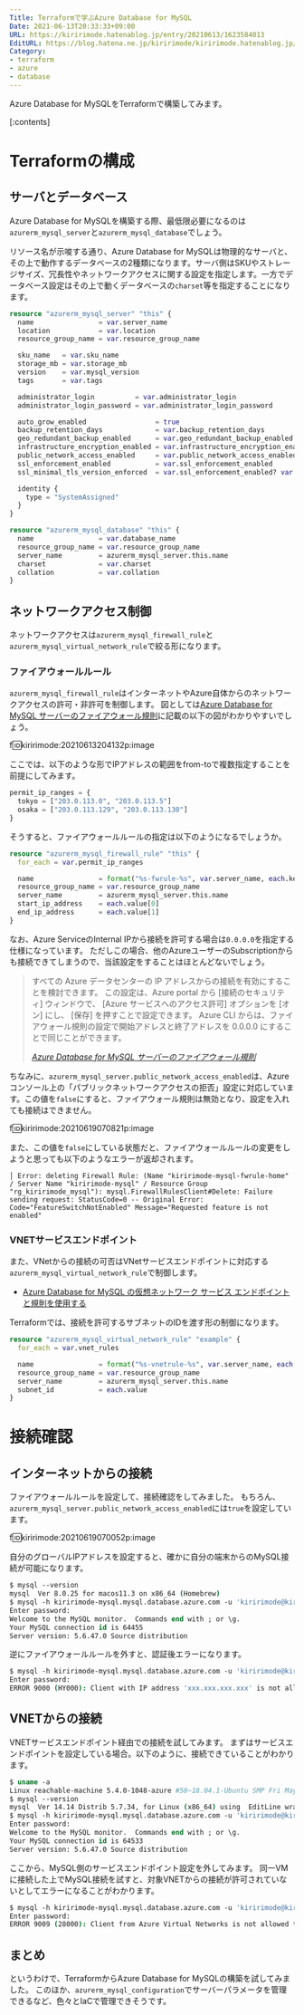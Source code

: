 ```yaml
---
Title: Terraformで学ぶAzure Database for MySQL
Date: 2021-06-13T20:33:33+09:00
URL: https://kiririmode.hatenablog.jp/entry/20210613/1623584013
EditURL: https://blog.hatena.ne.jp/kiririmode/kiririmode.hatenablog.jp/atom/entry/26006613775507779
Category:
- terraform
- azure
- database
---
```


Azure Database for MySQLをTerraformで構築してみます。

[:contents]

# Terraformの構成

## サーバとデータベース

Azure Database for MySQLを構築する際、最低限必要になるのは`azurerm_mysql_server`と`azurerm_mysql_database`でしょう。

リソース名が示唆する通り、Azure Database for MySQLは物理的なサーバと、その上で動作するデータベースの2種類になります。サーバ側はSKUやストレージサイズ、冗長性やネットワークアクセスに関する設定を指定します。一方でデータベース設定はその上で動くデータベースの`charset`等を指定することになります。

```terraform
resource "azurerm_mysql_server" "this" {
  name                = var.server_name
  location            = var.location
  resource_group_name = var.resource_group_name

  sku_name   = var.sku_name
  storage_mb = var.storage_mb
  version    = var.mysql_version
  tags       = var.tags

  administrator_login          = var.administrator_login
  administrator_login_password = var.administrator_login_password

  auto_grow_enabled                 = true
  backup_retention_days             = var.backup_retention_days
  geo_redundant_backup_enabled      = var.geo_redundant_backup_enabled
  infrastructure_encryption_enabled = var.infrastructure_encryption_enabled
  public_network_access_enabled     = var.public_network_access_enabled
  ssl_enforcement_enabled           = var.ssl_enforcement_enabled
  ssl_minimal_tls_version_enforced  = var.ssl_enforcement_enabled? var.ssl_minimal_tls_version_enforced : "TLSEnforcementDisabled"

  identity {
    type = "SystemAssigned"
  }
}

resource "azurerm_mysql_database" "this" {
  name                = var.database_name
  resource_group_name = var.resource_group_name
  server_name         = azurerm_mysql_server.this.name
  charset             = var.charset
  collation           = var.collation
}
```

## ネットワークアクセス制御

ネットワークアクセスは`azurerm_mysql_firewall_rule`と`azurerm_mysql_virtual_network_rule`で絞る形になります。

### ファイアウォールルール

`azurerm_mysql_firewall_rule`はインターネットやAzure自体からのネットワークアクセスの許可・非許可を制御します。
図としては[Azure Database for MySQL サーバーのファイアウォール規則](https://docs.microsoft.com/ja-jp/azure/mysql/concepts-firewall-rules)に記載の以下の図がわかりやすいでしょう。

f:id:kiririmode:20210613204132p:image

ここでは、以下のような形でIPアドレスの範囲をfrom-toで複数指定することを前提にしてみます。
```terraform
permit_ip_ranges = {
  tokyo = ["203.0.113.0", "203.0.113.5"]
  osaka = ["203.0.113.129", "203.0.113.130"]
}
```

そうすると、ファイアウォールルールの指定は以下のようになるでしょうか。

```terraform
resource "azurerm_mysql_firewall_rule" "this" {
  for_each = var.permit_ip_ranges

  name                = format("%s-fwrule-%s", var.server_name, each.key)
  resource_group_name = var.resource_group_name
  server_name         = azurerm_mysql_server.this.name
  start_ip_address    = each.value[0]
  end_ip_address      = each.value[1]
}
```

なお、Azure ServiceのInternal IPから接続を許可する場合は`0.0.0.0`を指定する仕様になっています。
ただしこの場合、他のAzureユーザーのSubscriptionからも接続できてしまうので、当該設定をすることはほとんどないでしょう。

> すべての Azure データセンターの IP アドレスからの接続を有効にすることを検討できます。 
> この設定は、Azure portal から [接続のセキュリティ] ウィンドウで、 [Azure サービスへのアクセス許可] オプションを [オン] にし、
> [保存] を押すことで設定できます。 Azure CLI からは、ファイアウォール規則の設定で開始アドレスと終了アドレスを 0.0.0.0 にすることで同じことができます。
> 
> <cite>[Azure Database for MySQL サーバーのファイアウォール規則](https://docs.microsoft.com/ja-jp/azure/mysql/concepts-firewall-rules)</cite>

ちなみに、`azurerm_mysql_server.public_network_access_enabled`は、Azureコンソール上の「パブリックネットワークアクセスの拒否」設定に対応しています。この値を`false`にすると、ファイアウォール規則は無効となり、設定を入れても接続はできません。

f:id:kiririmode:20210619070821p:image

また、この値を`false`にしている状態だと、ファイアウォールルールの変更をしようと思っても以下のようなエラーが返却されます。

```shell
│ Error: deleting Firewall Rule: (Name "kiririmode-mysql-fwrule-home" / Server Name "kiririmode-mysql" / Resource Group "rg_kiririmode_mysql"): mysql.FirewallRulesClient#Delete: Failure sending request: StatusCode=0 -- Original Error: Code="FeatureSwitchNotEnabled" Message="Requested feature is not enabled"
```

### VNETサービスエンドポイント

また、VNetからの接続の可否はVNetサービスエンドポイントに対応する`azurerm_mysql_virtual_network_rule`で制御します。

- [Azure Database for MySQL の仮想ネットワーク サービス エンドポイントと規則を使用する](https://docs.microsoft.com/ja-jp/azure/mysql/concepts-data-access-and-security-vnet)

Terraformでは、接続を許可するサブネットのIDを渡す形の制御になります。

```terraform
resource "azurerm_mysql_virtual_network_rule" "example" {
  for_each = var.vnet_rules

  name                = format("%s-vnetrule-%s", var.server_name, each.key)
  resource_group_name = var.resource_group_name
  server_name         = azurerm_mysql_server.this.name
  subnet_id           = each.value
}
```

# 接続確認

## インターネットからの接続

ファイアウォールルールを設定して、接続確認をしてみました。
もちろん、`azurerm_mysql_server.public_network_access_enabled`には`true`を設定しています。

f:id:kiririmode:20210619070052p:image

自分のグローバルIPアドレスを設定すると、確かに自分の端末からのMySQL接続が可能になります。

```tcsh
$ mysql --version
mysql  Ver 8.0.25 for macos11.3 on x86_64 (Homebrew)
$ mysql -h kiririmode-mysql.mysql.database.azure.com -u 'kiririmode@kiririmode-mysql' -p
Enter password:
Welcome to the MySQL monitor.  Commands end with ; or \g.
Your MySQL connection id is 64455
Server version: 5.6.47.0 Source distribution
```

逆にファイアウォールルールを外すと、認証後エラーになります。

```tcsh
$ mysql -h kiririmode-mysql.mysql.database.azure.com -u 'kiririmode@kiririmode-mysql' -p
Enter password:
ERROR 9000 (HY000): Client with IP address 'xxx.xxx.xxx.xxx' is not allowed to connect to this MySQL server.
```

## VNETからの接続

VNETサービスエンドポイント経由での接続を試してみます。
まずはサービスエンドポイントを設定している場合。以下のように、接続できていることがわかります。

```tcsh
$ uname -a
Linux reachable-machine 5.4.0-1048-azure #50~18.04.1-Ubuntu SMP Fri May 14 15:30:12 UTC 2021 x86_64 x86_64 x86_64 GNU/Linux
$ mysql --version
mysql  Ver 14.14 Distrib 5.7.34, for Linux (x86_64) using  EditLine wrapper
$ mysql -h kiririmode-mysql.mysql.database.azure.com -u 'kiririmode@kiririmode-mysql' -p
Enter password:
Welcome to the MySQL monitor.  Commands end with ; or \g.
Your MySQL connection id is 64533
Server version: 5.6.47.0 Source distribution
```

ここから、MySQL側のサービスエンドポイント設定を外してみます。
同一VMに接続した上でMySQL接続を試すと、対象VNETからの接続が許可されていないとしてエラーになることがわかります。

```tcsh
$ mysql -h kiririmode-mysql.mysql.database.azure.com -u 'kiririmode@kiririmode-mysql' -p
Enter password:
ERROR 9009 (28000): Client from Azure Virtual Networks is not allowed to access the server. Please make sure your Virtual Network is correctly configured.
```

## まとめ

というわけで、TerraformからAzure Database for MySQLの構築を試してみました。
このほか、`azurerm_mysql_configuration`でサーバーパラメータを管理できるなど、色々とIaCで管理できそうです。
